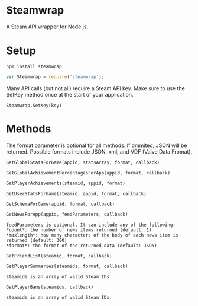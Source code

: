 # Steamwrap
A Steam API wrapper for Node.js.


# Setup
`npm install steamwrap`

```javascript
var Steamwrap = require('steamwrap');
```

Many API calls (but not all) require a Steam API key. Make sure to use the SetKey method once at the start of your application.

`Steamwrap.SetKey(key)`


# Methods

The format parameter is optional for all methods. If ommited, JSON will be returned. Possible formats include JSON, xml, and VDF (Valve Data Fromat).

`GetGlobalStatsForGame(appid, statsArray, format, callback)`

`GetGlobalAchievementPercentagesForApp(appid, format, callback)`

`GetPlayerAchievements(steamid, appid, format)`

`GetUserStatsForGame(steamid, appid, format, callback)`

`GetSchemaForGame(appid, format, callback)`

`GetNewsForApp(appid, feedParameters, callback)`

```
feedParameters is optional. It can include any of the following:
*count*: the number of news items returned (default: 1)
*maxlength*: how many characters of the body of each news item is returned (default: 300)
*format*: the format of the returned data (default: JSON)
```

`GetFriendList(steamid, format, callback)`

`GetPlayerSummaries(steamids, format, callback)`

```
steamids is an array of valid Steam IDs.
```

`GetPlayerBans(steamids, callback)`

```
steamids is an array of valid Steam IDs.
```